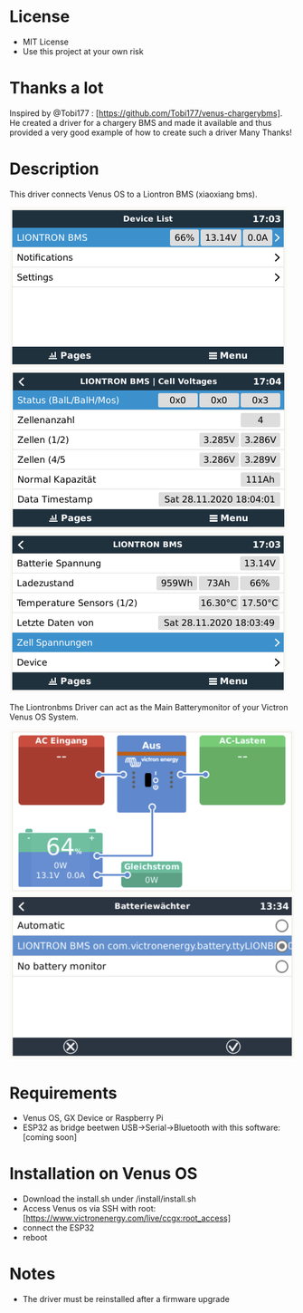  # License
 - MIT License
 - Use this project at your own risk
# Thanks a lot

Inspired by @Tobi177 : [https://github.com/Tobi177/venus-chargerybms].
He created a driver for a chargery BMS and made it available and thus provided a very good example of how to create such a driver
Many Thanks!

# Description

This driver connects Venus OS to a Liontron BMS (xiaoxiang bms). 

![preview1](https://github.com/capptn/venus-liontronbms/blob/Master/img/example1.png)
![preview2](https://github.com/capptn/venus-liontronbms/blob/Master/img/example2.png)
![preview3](https://github.com/capptn/venus-liontronbms/blob/Master/img/example3.png)

The Liontronbms Driver can act as the Main Batterymonitor of your Victron Venus OS System.

![preview2](https://github.com/capptn/venus-liontronbms/blob/Master/img/example4.png)
![preview3](https://github.com/capptn/venus-liontronbms/blob/Master/img/example5.png)

# Requirements

- Venus OS, GX Device or Raspberry Pi
- ESP32 as bridge beetwen USB->Serial->Bluetooth with this software: [coming soon]

# Installation on Venus OS
- Download the install.sh under /install/install.sh
- Access Venus os via SSH with root: [https://www.victronenergy.com/live/ccgx:root_access]
- connect the ESP32
- reboot

# Notes
- The driver must be reinstalled after a firmware upgrade
